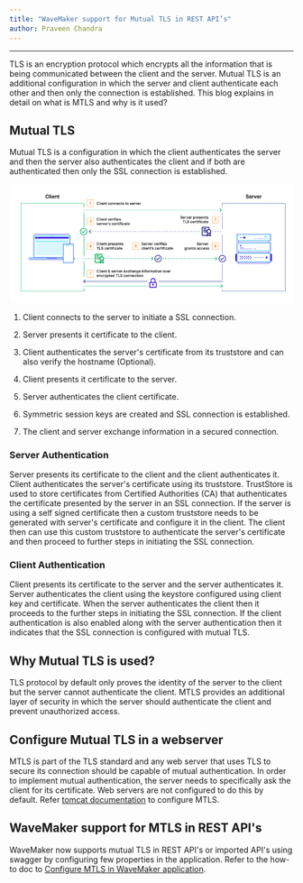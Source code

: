 ```yaml
---
title: "WaveMaker support for Mutual TLS in REST API’s"
author: Praveen Chandra
---
```

---

TLS is an encryption protocol which encrypts all the information that is being communicated between the client and the server. Mutual TLS is an additional configuration in which the server and client authenticate each other and then only the connection is established. This blog explains in detail on what is MTLS and why is it used?

<!-- truncate -->

## Mutual TLS
Mutual TLS is a configuration in which the client authenticates the server and then the server also authenticates the client and if both are authenticated then only the SSL connection is established. 

![Mutual-TLS](/learn/assets/mutual-tls.png)

1. Client connects to the server to initiate a SSL connection.

2. Server presents it certificate to the client.

3. Client authenticates the server's certificate from its truststore and can also verify the hostname (Optional).

4. Client presents it certificate to the server.

5. Server authenticates the client certificate.

6. Symmetric session keys are created and SSL connection is established.

7. The client and server exchange information in a secured connection.

### Server Authentication

Server presents its certificate to the client and the client authenticates it. Client authenticates the server's certificate using its truststore. TrustStore is used to store certificates from Certified Authorities (CA) that authenticates the certificate presented by the server in an SSL connection. If the server is using a self signed certificate then a custom truststore needs to be generated with server's certificate and configure it in the client. 
The client then can use this custom truststore to authenticate the server's certificate and then proceed to further steps in initiating the SSL connection.

### Client Authentication

Client presents its certificate to the server and the server authenticates it. Server authenticates the client using the keystore configured using client key and certificate. When the server authenticates the client then it proceeds to the further steps in initiating the SSL connection. If the client authentication is also enabled along with the server authentication then it indicates that the SSL connection is configured with mutual TLS.

## Why Mutual TLS is used?

TLS protocol by default only proves the identity of the server to the client but the server cannot authenticate the client. MTLS provides an additional layer of security in which the server should authenticate the client and prevent unauthorized access. 

## Configure Mutual TLS in a webserver

MTLS is part of the TLS standard and any web server that uses TLS to secure its connection should be capable of mutual authentication. In order to implement mutual authentication, the server needs to specifically ask the client for its certificate. Web servers are not configured to do this by default.
Refer [tomcat documentation](https://tomcat.apache.org/tomcat-9.0-doc/ssl-howto.html) to configure MTLS.

## WaveMaker support for MTLS in REST API's

WaveMaker now supports mutual TLS in REST API's or imported API's using swagger by configuring few properties in the application. Refer to the how-to doc to [Configure MTLS in WaveMaker application](/learn/how-tos/configure-mtls-in-wmapp).